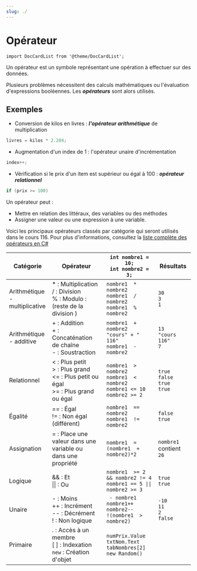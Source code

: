 ```yaml
---
slug: ./
---
```


# Opérateur

```mdx-code-block
import DocCardList from '@theme/DocCardList';
```

Un opérateur est un symbole représentant une opération à effectuer sur des données.

Plusieurs problèmes nécessitent des calculs mathématiques ou l'évaluation d'expressions booléennes.
Les **_opérateurs_** sont alors utilisés.

## Exemples

- Conversion de kilos en livres : **_l'opérateur arithmétique_** de multiplication

```cs
livres = kilos * 2.204;
```

- Augmentation d'un index de 1 : l'opérateur unaire d'incrémentation

```cs
index++;
```

- Vérification si le prix d'un item est supérieur ou égal à 100 : **_opérateur relationnel_**

```cs
if (prix >= 100)
```

Un opérateur peut :

- Mettre en relation des littéraux, des variables ou des méthodes
- Assigner une valeur ou une expression à une variable.

Voici les principaux opérateurs classés par catégorie qui seront utilisés dans le cours 116.
Pour plus d'informations, consultez la [liste complète des opérateurs en C#](http://msdn.microsoft.com/fr-fr/library/6a71f45d.aspx)

| **Catégorie**                       | **Opérateur**                                                                                       | `int nombre1 = 10;` <br/> `int nombre2 = 3;`                                               | **Résultats**                                  |
| ----------------------------------- | --------------------------------------------------------------------------------------------------- | ------------------------------------------------------------------------------------------ | ---------------------------------------------- |
| Arithmétique <br/> - multiplicative | \* : Multiplication <br/> / : Division <br/> % : Modulo : (reste de la division )                   | `nombre1  * nombre2` <br/> `nombre1  / nombre2` <br/> `nombre1  % nombre2`                 | `30` <br/> `3` <br/> `1`                       |
| Arithmétique <br/> - additive       | + : Addition <br/> + : Concaténation de chaîne <br/> - : Soustraction                               | `nombre1  + nombre2` <br/> `"cours" + " 116"` <br/> `nombre1  - nombre2`                   | `13` <br/> `"cours 116"` <br/> `7`             |
| Relationnel                         | < : Plus petit <br/> > : Plus grand <br/> \<\= : Plus petit ou égal <br/> \>\= : Plus grand ou égal | `nombre1  > nombre2` <br/> `nombre1  < nombre2` <br/> `nombre1 <= 10` <br/> `nombre2 >= 2` | `true` <br/> `false` <br/> `true` <br/> `true` |
| Égalité                             | == : Égal <br/> != : Non égal (différent)                                                           | `nombre1  == nombre2` <br/> `nombre1  != nombre2`                                          | `false` <br/> `true`                           |
| Assignation                         | \= : Place une valeur dans une variable ou <br/> dans une propriété                                 | `nombre1  = (nombre1  + nombre2)*2`                                                        | `nombre1` contient `26`                        |
| Logique                             | && : Et <br/> \|\| : Ou                                                                             | `nombre1  >= 2 && nombre2 != 4` <br/> <code>nombre1 == 5 \|\| nombre2 >= 3</code>          | `true` <br/> `true`                            |
| Unaire                              | - : Moins <br/> ++ : Incrément <br/> -- : Décrément <br/> ! : Non logique                           | ` - nombre1` <br/> `nombre1++` <br/> `nombre2--` <br/> `!(nombre1  > nombre2)`             | `-10` <br/> `11` <br/> `2` <br/> `false`       |
| Primaire                            | . : Accès à un membre <br/> [ ] : Indexation <br/> `new` : Création d'objet                         | `numPrix.Value` `txtNom.Text` <br/> `tabNombres[2]` <br/> `new Random()`                   |                                                |

<DocCardList />
